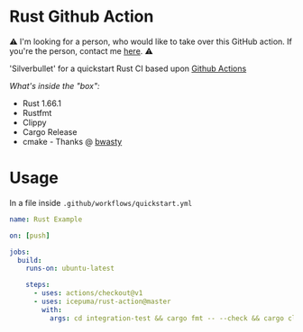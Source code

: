 # Rust Github Action

:warning: I'm looking for a person, who would like to take over this GitHub action. If you're the person, contact me [here](https://github.com/icepuma/rust-action/issues/2). :warning:

'Silverbullet' for a quickstart Rust CI based upon [Github Actions](https://developer.github.com/actions/)

*What's inside the "box":*

* Rust 1.66.1
* Rustfmt
* Clippy
* Cargo Release
* cmake - Thanks @ [bwasty](https://github.com/bwasty)

# Usage

In a file inside `.github/workflows/quickstart.yml`

```yaml
name: Rust Example

on: [push]

jobs:
  build:
    runs-on: ubuntu-latest

    steps:
      - uses: actions/checkout@v1
      - uses: icepuma/rust-action@master
        with:
          args: cd integration-test && cargo fmt -- --check && cargo clippy -- -Dwarnings && cargo test
```
